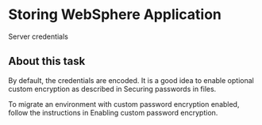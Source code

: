 # Storing WebSphere Application
Server credentials

## About this task

By default, the
credentials are encoded. It is a good idea to enable optional custom encryption as described in
Securing passwords in files.

To migrate an environment with custom
password encryption enabled, follow the instructions in Enabling custom password encryption.